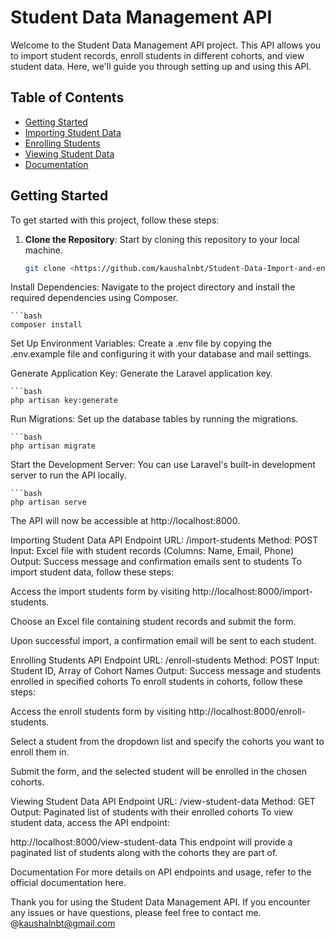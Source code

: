 # Student Data Management API

Welcome to the Student Data Management API project. This API allows you to import student records, enroll students in different cohorts, and view student data. Here, we'll guide you through setting up and using this API.

## Table of Contents

- [Getting Started](#getting-started)
- [Importing Student Data](#importing-student-data)
- [Enrolling Students](#enrolling-students)
- [Viewing Student Data](#viewing-student-data)
- [Documentation](#documentation)

## Getting Started

To get started with this project, follow these steps:

1. **Clone the Repository**: Start by cloning this repository to your local machine.

   ```bash
   git clone <https://github.com/kaushalnbt/Student-Data-Import-and-enrollment-to-classes.git>
Install Dependencies: Navigate to the project directory and install the required dependencies using Composer.

    ```bash
    composer install
Set Up Environment Variables: Create a .env file by copying the .env.example file and configuring it with your database and mail settings.

Generate Application Key: Generate the Laravel application key.

    ```bash
    php artisan key:generate
Run Migrations: Set up the database tables by running the migrations.

    ```bash
    php artisan migrate
Start the Development Server: You can use Laravel's built-in development server to run the API locally.

    ```bash
    php artisan serve
The API will now be accessible at http://localhost:8000.

Importing Student Data
API Endpoint
URL: /import-students
Method: POST
Input: Excel file with student records (Columns: Name, Email, Phone)
Output: Success message and confirmation emails sent to students
To import student data, follow these steps:

Access the import students form by visiting http://localhost:8000/import-students.

Choose an Excel file containing student records and submit the form.

Upon successful import, a confirmation email will be sent to each student.

Enrolling Students
API Endpoint
URL: /enroll-students
Method: POST
Input: Student ID, Array of Cohort Names
Output: Success message and students enrolled in specified cohorts
To enroll students in cohorts, follow these steps:

Access the enroll students form by visiting http://localhost:8000/enroll-students.

Select a student from the dropdown list and specify the cohorts you want to enroll them in.

Submit the form, and the selected student will be enrolled in the chosen cohorts.

Viewing Student Data
API Endpoint
URL: /view-student-data
Method: GET
Output: Paginated list of students with their enrolled cohorts
To view student data, access the API endpoint:

http://localhost:8000/view-student-data
This endpoint will provide a paginated list of students along with the cohorts they are part of.

Documentation
For more details on API endpoints and usage, refer to the official documentation here.

Thank you for using the Student Data Management API. If you encounter any issues or have questions, please feel free to contact me. @kaushalnbt@gmail.com